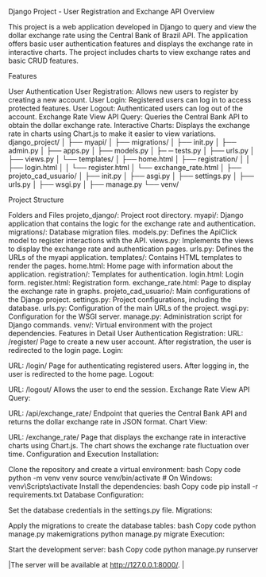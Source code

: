 Django Project - User Registration and Exchange API
Overview

This project is a web application developed in Django to query and view the dollar exchange rate using the Central Bank of Brazil API. The application offers basic user authentication features and displays the exchange rate in interactive charts. The project includes charts to view exchange rates and basic CRUD features.

Features

User Authentication User Registration: Allows new users to register by creating a new account. User Login: Registered users can log in to access protected features. User Logout: Authenticated users can log out of the account.
Exchange Rate View API Query: Queries the Central Bank API to obtain the dollar exchange rate. Interactive Charts: Displays the exchange rate in charts using Chart.js to make it easier to view variations.
django_project/ │ ├── myapi/ │ ├── migrations/ │ ├── init.py │ ├── admin.py │ ├── apps.py │ ├── models.py │ ├─ ─ tests.py │ ├── urls.py │ ├── views.py │ └── templates/ │ ├── home.html │ ├── registration/ │ │ ├── login.html │ │ └── register.html │ └── exchange_rate.html │ ├── projeto_cad_usuario/ │ ├── init.py │ ├── asgi.py │ ├── settings.py │ ├── urls.py │ ├── wsgi.py │ ├── manage.py └── venv/

Project Structure

Folders and Files projeto_django/: Project root directory. myapi/: Django application that contains the logic for the exchange rate and authentication. migrations/: Database migration files. models.py: Defines the ApiClick model to register interactions with the API. views.py: Implements the views to display the exchange rate and authentication pages. urls.py: Defines the URLs of the myapi application. templates/: Contains HTML templates to render the pages. home.html: Home page with information about the application. registration/: Templates for authentication. login.html: Login form. register.html: Registration form. exchange_rate.html: Page to display the exchange rate in graphs. projeto_cad_usuario/: Main configurations of the Django project. settings.py: Project configurations, including the database. urls.py: Configuration of the main URLs of the project. wsgi.py: Configuration for the WSGI server. manage.py: Administration script for Django commands. venv/: Virtual environment with the project dependencies.
Features in Detail
User Authentication
Registration:
URL: /register/ Page to create a new user account. After registration, the user is redirected to the login page. Login:

URL: /login/ Page for authenticating registered users. After logging in, the user is redirected to the home page. Logout:

URL: /logout/ Allows the user to end the session. Exchange Rate View API Query:

URL: /api/exchange_rate/ Endpoint that queries the Central Bank API and returns the dollar exchange rate in JSON format. Chart View:

URL: /exchange_rate/ Page that displays the exchange rate in interactive charts using Chart.js. The chart shows the exchange rate fluctuation over time. Configuration and Execution Installation:

Clone the repository and create a virtual environment: bash Copy code python -m venv venv source venv/bin/activate # On Windows: venv\Scripts\activate Install the dependencies: bash Copy code pip install -r requirements.txt Database Configuration:

Set the database credentials in the settings.py file. Migrations:

Apply the migrations to create the database tables: bash Copy code python manage.py makemigrations python manage.py migrate Execution:

Start the development server: bash Copy code python manage.py runserver

|The server will be available at http://127.0.0.1:8000/. |
